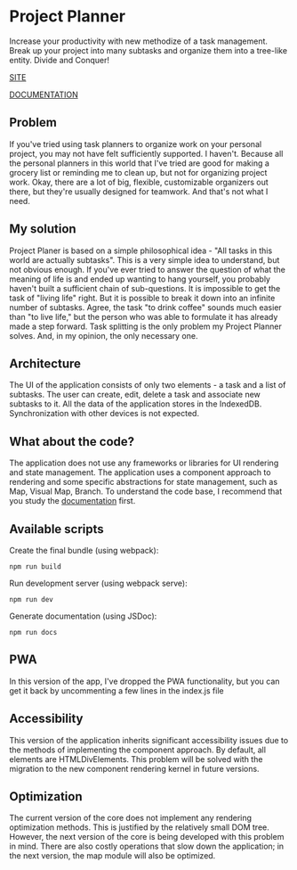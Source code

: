 # Project Planner
Increase your productivity with new methodize of a task management. Break up your project into many subtasks and organize them into a tree-like entity. Divide and Conquer!

[SITE](https://project-planner-by-adustin21.stormkit.dev/)

[DOCUMENTATION](project-planner-documentation-v2-0-0.netlify.app)
## Problem
If you've tried using task planners to organize work on your personal project, you may not have felt sufficiently supported. I haven't. Because all the personal planners in this world that I've tried are good for making a grocery list or reminding me to clean up, but not for organizing project work.
Okay, there are a lot of big, flexible, customizable organizers out there, but they're usually designed for teamwork. And that's not what I need.
## My solution
Project Planer is based on a simple philosophical idea - "All tasks in this world are actually subtasks". This is a very simple idea to understand, but not obvious enough.
If you've ever tried to answer the question of what the meaning of life is and ended up wanting to hang yourself, you probably haven't built a sufficient chain of sub-questions.
It is impossible to get the task of "living life" right. But it is possible to break it down into an infinite number of subtasks. Agree, the task "to drink coffee" sounds much easier than "to live life," but the person who was able to formulate it has already made a step forward.
Task splitting is the only problem my Project Planner solves. And, in my opinion, the only necessary one.
## Architecture
The UI of the application consists of only two elements - a task and a list of subtasks. The user can create, edit, delete a task and associate new subtasks to it.
All the data of the application stores in the IndexedDB. Synchronization with other devices is not expected.
## What about the code?
The application does not use any frameworks or libraries for UI rendering and state management.
The application uses a component approach to rendering and some specific abstractions for state management, such as Map, Visual Map, Branch. To understand the code base, I recommend that you study the [documentation](project-planner-documentation-v2-0-0.netlify.app) first.

## Available scripts

Create the final bundle (using webpack):
```
npm run build
```
Run development server (using webpack serve):
```
npm run dev
```
  Generate documentation (using JSDoc):
```
npm run docs
```
## PWA
In this version of the app, I've dropped the PWA functionality, but you can get it back by uncommenting a few lines in the index.js file
## Accessibility
This version of the application inherits significant accessibility issues due to the methods of implementing the component approach. By default, all elements are HTMLDivElements. This problem will be solved with the migration to the new component rendering kernel in future versions.
## Optimization
The current version of the core does not implement any rendering optimization methods. This is justified by the relatively small DOM tree. However, the next version of the core is being developed with this problem in mind.
There are also costly operations that slow down the application; in the next version, the map module will also be optimized.
